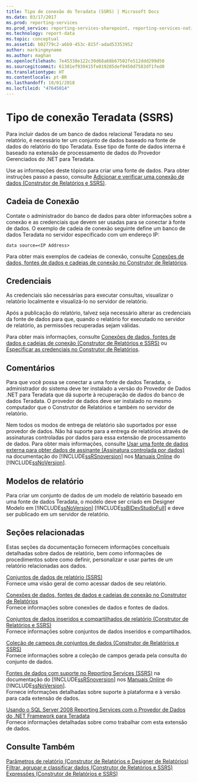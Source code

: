 ```yaml
---
title: Tipo de conexão do Teradata (SSRS) | Microsoft Docs
ms.date: 03/17/2017
ms.prod: reporting-services
ms.prod_service: reporting-services-sharepoint, reporting-services-native
ms.technology: report-data
ms.topic: conceptual
ms.assetid: b02779c2-a6b9-453c-815f-adad53353952
author: markingmyname
ms.author: maghan
ms.openlocfilehash: 7e45338e122c39d68a68b67502fe512ddd299d50
ms.sourcegitcommit: 61381ef939415fe019285def9450d7583df1fed0
ms.translationtype: HT
ms.contentlocale: pt-BR
ms.lasthandoff: 10/01/2018
ms.locfileid: "47645014"
---
```

# <a name="teradata-connection-type-ssrs"></a>Tipo de conexão Teradata (SSRS)
  Para incluir dados de um banco de dados relacional Teradata no seu relatório, é necessário ter um conjunto de dados baseado na fonte de dados do relatório do tipo Teradata. Esse tipo de fonte de dados interna é baseado na extensão de processamento de dados do Provedor Gerenciados do .NET para Teradata.  
  
 Use as informações deste tópico para criar uma fonte de dados. Para obter instruções passo a passo, consulte [Adicionar e verificar uma conexão de dados &#40;Construtor de Relatórios e SSRS&#41;](../../reporting-services/report-data/add-and-verify-a-data-connection-report-builder-and-ssrs.md).  
  
##  <a name="Connection"></a> Cadeia de Conexão  
 Contate o administrador do banco de dados para obter informações sobre a conexão e as credenciais que devem ser usadas para se conectar à fonte de dados. O exemplo de cadeia de conexão seguinte define um banco de dados Teradata no servidor especificado com um endereço IP:  
  
```  
data source=<IP Address>  
```  
  
 Para obter mais exemplos de cadeias de conexão, consulte [Conexões de dados, fontes de dados e cadeias de conexão no Construtor de Relatórios](http://msdn.microsoft.com/library/7e103637-4371-43d7-821c-d269c2cc1b34).  
  
##  <a name="Credentials"></a> Credenciais  
 As credenciais são necessárias para executar consultas, visualizar o relatório localmente e visualizá-lo no servidor de relatório.  
  
 Após a publicação do relatório, talvez seja necessário alterar as credenciais da fonte de dados para que, quando o relatório for executado no servidor de relatório, as permissões recuperadas sejam válidas.  
  
 Para obter mais informações, consulte [Conexões de dados, fontes de dados e cadeias de conexão &#40;Construtor de Relatórios e SSRS&#41;](../../reporting-services/report-data/data-connections-data-sources-and-connection-strings-report-builder-and-ssrs.md) ou [Especificar as credenciais no Construtor de Relatórios](http://msdn.microsoft.com/library/7412ce68-aece-41c0-8c37-76a0e54b6b53).  
  
  
##  <a name="Remarks"></a> Comentários  
 Para que você possa se conectar a uma fonte de dados Teradata, o administrador do sistema deve ter instalado a versão do Provedor de Dados .NET para Teradata que dá suporte à recuperação de dados do banco de dados Teradata. O provedor de dados deve ser instalado no mesmo computador que o Construtor de Relatórios e também no servidor de relatório.  
  
 Nem todos os modos de entrega de relatório são suportados por esse provedor de dados. Não há suporte para a entrega de relatórios através de assinaturas controladas por dados para essa extensão de processamento de dados. Para obter mais informações, consulte [Usar uma fonte de dados externa para obter dados de assinante &#40;Assinatura controlada por dados&#41;](../../reporting-services/subscriptions/use-an-external-data-source-for-subscriber-data-data-driven-subscription.md) na documentação do [!INCLUDE[ssRSnoversion](../../includes/ssrsnoversion-md.md)] nos [Manuais Online](http://go.microsoft.com/fwlink/?linkid=121312) do [!INCLUDE[ssNoVersion](../../includes/ssnoversion-md.md)].  
  
  
##  <a name="Models"></a> Modelos de relatório  
 Para criar um conjunto de dados de um modelo de relatório baseado em uma fonte de dados Teradata, o modelo deve ser criado em Designer Modelo em [!INCLUDE[ssNoVersion](../../includes/ssnoversion-md.md)] [!INCLUDE[ssBIDevStudioFull](../../includes/ssbidevstudiofull-md.md)] e deve ser publicado em um servidor de relatório.  
  
  
##  <a name="Related"></a> Seções relacionadas  
 Estas seções da documentação fornecem informações conceituais detalhadas sobre dados de relatório, bem como informações de procedimentos sobre como definir, personalizar e usar partes de um relatório relacionadas aos dados.  
  
 [Conjuntos de dados de relatório &#40;SSRS&#41;](../../reporting-services/report-data/report-datasets-ssrs.md)  
 Fornece uma visão geral de como acessar dados de seu relatório.  
  
 [Conexões de dados, fontes de dados e cadeias de conexão no Construtor de Relatórios](http://msdn.microsoft.com/library/7e103637-4371-43d7-821c-d269c2cc1b34)  
 Fornece informações sobre conexões de dados e fontes de dados.  
  
 [Conjuntos de dados inseridos e compartilhados de relatório &#40;Construtor de Relatórios e SSRS&#41;](../../reporting-services/report-data/report-embedded-datasets-and-shared-datasets-report-builder-and-ssrs.md)  
 Fornece informações sobre conjuntos de dados inseridos e compartilhados.  
  
 [Coleção de campos de conjuntos de dados &#40;Construtor de Relatórios e SSRS&#41;](../../reporting-services/report-data/dataset-fields-collection-report-builder-and-ssrs.md)  
 Fornece informações sobre a coleção de campos gerada pela consulta do conjunto de dados.  
  
 [Fontes de dados com suporte no Reporting Services &#40;SSRS&#41;](../../reporting-services/report-data/data-sources-supported-by-reporting-services-ssrs.md) na documentação do [!INCLUDE[ssRSnoversion](../../includes/ssrsnoversion-md.md)] nos [Manuais Online](http://go.microsoft.com/fwlink/?linkid=121312) do [!INCLUDE[ssNoVersion](../../includes/ssnoversion-md.md)].  
 Fornece informações detalhadas sobre suporte à plataforma e à versão para cada extensão de dados.  
  
 [Usando o SQL Server 2008 Reporting Services com o Provedor de Dados do .NET Framework para Teradata](http://go.microsoft.com/fwlink/?LinkID=130848)  
 Fornece informações detalhadas sobre como trabalhar com esta extensão de dados.  
  
  
## <a name="see-also"></a>Consulte Também  
 [Parâmetros de relatório &#40;Construtor de Relatórios e Designer de Relatórios&#41;](../../reporting-services/report-design/report-parameters-report-builder-and-report-designer.md)   
 [Filtrar, agrupar e classificar dados &#40;Construtor de Relatórios e SSRS&#41;](../../reporting-services/report-design/filter-group-and-sort-data-report-builder-and-ssrs.md)   
 [Expressões &#40;Construtor de Relatórios e SSRS&#41;](../../reporting-services/report-design/expressions-report-builder-and-ssrs.md)  
  
  
